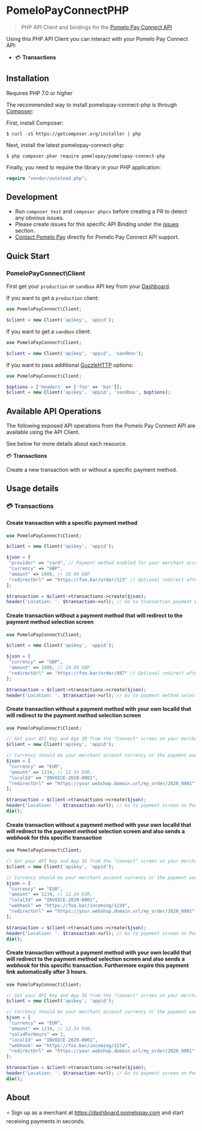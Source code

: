 # PomeloPayConnectPHP

> PHP API Client and bindings for the [Pomelo Pay Connect API](https://github.com/pomelopay/pomelopay-connect)

Using this PHP API Client you can interact with your Pomelo Pay Connect API:
- 💳 __Transactions__

## Installation

Requires PHP 7.0 or higher

The recommended way to install pomelopay-connect-php is through [Composer](https://getcomposer.org):

First, install Composer:

```
$ curl -sS https://getcomposer.org/installer | php
```

Next, install the latest pomelopay-connect-php:

```
$ php composer.phar require pomelopay/pomelopay-connect-php
```

Finally, you need to require the library in your PHP application:

```php
require "vendor/autoload.php";
```

## Development

- Run `composer test` and `composer phpcs` before creating a PR to detect any obvious issues.
- Please create issues for this specific API Binding under the [issues](https://github.com/pomelopay/pomelopay-connect-php/issues) section.
- [Contact Pomelo Pay](https://dashboard.pomelopay.com) directly for Pomelo Pay Connect API support.


## Quick Start
### PomeloPayConnect\Client
First get your `production` or `sandbox` API key from your [Dashboard](https://dashboard.pomelopay.com).

If you want to get a `production` client:

```php
use PomeloPayConnect\Client;

$client = new Client('apikey', 'appid');
```

If you want to get a `sandbox` client:

```php
use PomeloPayConnect\Client;

$client = new Client('apikey', 'appid', 'sandbox');
```

If you want to pass additional [GuzzleHTTP](https://github.com/guzzle/guzzle) options:

```php
use PomeloPayConnect\Client;

$options = ['headers' => ['foo' => 'bar']];
$client = new Client('apikey', 'appid', 'sandbox', $options);
```

## Available API Operations

The following exposed API operations from the Pomelo Pay Connect API are available using the API Client.

See below for more details about each resource.

💳 __Transactions__

Create a new transaction with or without a specific payment method.

## Usage details

### 💳 Transactions
#### Create transaction with a specific payment method

```php
use PomeloPayConnect\Client;

$client = new Client('apikey', 'appid');

$json = [
 "provider" => "card", // Payment method enabled for your merchant account such as bcmc, card, card
 "currency" => "GBP",
 "amount" => 1000, // 10.00 GBP
 "redirectUrl" => "https://foo.bar/order/123" // Optional redirect after payment completion
];

$transaction = $client->transactions->create($json);
header('Location: '. $transaction->url); // Go to transaction payment page
```

#### Create transaction without a payment method that will redirect to the payment method selection screen

```php
use PomeloPayConnect\Client;

$client = new Client('apikey', 'appid');

$json = [
 "currency" => "GBP",
 "amount" => 1000, // 10.00 GBP
 "redirectUrl" => "https://foo.bar/order/987" // Optional redirect after payment completion
];

$transaction = $client->transactions->create($json);
header('Location: '. $transaction->url); // Go to payment method selection screen
```

#### Create transaction without a payment method with your own localId that will redirect to the payment method selection screen

```php
use PomeloPayConnect\Client;

// Get your API Key and App ID from the "Connect" screen on your merchant dashboard
$client = new Client('apikey', 'appid');

// Currency should be your merchant account currency or the payment would be rejected
$json = [
 "currency" => "EUR",
 "amount" => 1234, // 12.34 EUR,
 "localId" => "INVOICE-2020-0001",
 "redirectUrl" => "https://your.webshop.domain.url/my_order/2020_0001" // Optional redirect after payment completion, the payment portal will redirect to this URL and attach queryParameters to this URL, fully optional
];

$transaction = $client->transactions->create($json);
header('Location: '. $transaction->url); // Go to payment screen on Pomelo Pay
die();
```

#### Create transaction without a payment method with your own localId that will redirect to the payment method selection screen and also sends a webhook for this specific transaction

```php
use PomeloPayConnect\Client;

// Get your API Key and App ID from the "Connect" screen on your merchant dashboard
$client = new Client('apikey', 'appid');

// Currency should be your merchant account currency or the payment would be rejected
$json = [
 "currency" => "EUR",
 "amount" => 1234, // 12.34 EUR,
 "localId" => "INVOICE-2020-0001",
 "webhook" => "https://foo.bar/incoming/1234",
 "redirectUrl" => "https://your.webshop.domain.url/my_order/2020_0001" // Optional redirect after payment completion, the payment portal will redirect to this URL and attach queryParameters to this URL, fully optional
];

$transaction = $client->transactions->create($json);
header('Location: '. $transaction->url); // Go to payment screen on Pomelo Pay
die();
```


#### Create transaction without a payment method with your own localId that will redirect to the payment method selection screen and also sends a webhook for this specific transaction. Furthermore expire this payment link automatically after 3 hours.

```php
use PomeloPayConnect\Client;

// Get your API Key and App ID from the "Connect" screen on your merchant dashboard
$client = new Client('apikey', 'appid');

// Currency should be your merchant account currency or the payment would be rejected
$json = [
 "currency" => "EUR",
 "amount" => 1234, // 12.34 EUR,
 "validForHours" => 3,
 "localId" => "INVOICE-2020-0001",
 "webhook" => "https://foo.bar/incoming/1234",
 "redirectUrl" => "https://your.webshop.domain.url/my_order/2020_0001" // Optional redirect after payment completion, the payment portal will redirect to this URL and attach queryParameters to this URL, fully optional
];

$transaction = $client->transactions->create($json);
header('Location: '. $transaction->url); // Go to payment screen on Pomelo Pay
die();
```



## About

⭐ Sign up as a merchant at https://dashboard.pomelopay.com and start receiving payments in seconds.
